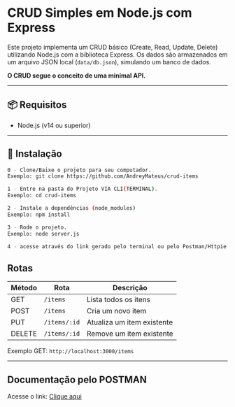 # CRUD Simples em Node.js com Express

Este projeto implementa um CRUD básico (Create, Read, Update, Delete) utilizando Node.js com a biblioteca Express. Os dados são armazenados em um arquivo JSON local (`data/db.json`), simulando um banco de dados.

**O CRUD segue o conceito de uma minimal API.**

---

## 📦 Requisitos

- Node.js (v14 ou superior)

---

## 🚀 Instalação

```bash
0 - Clone/Baixe o projeto para seu computador.
Exemplo: git clone https://github.com/AndreyMateus/crud-items

1 - Entre na pasta do Projeto VIA CLI(TERMINAL).
Exemplo: cd crud-items

2 - Instale a dependências (node_modules)
Exemplo: npm install

3 - Rode o projeto.
Exemplo: node server.js

4 - acesse através do link gerado pelo terminal ou pelo Postman/Httpie ou outro.

```

## Rotas

| Método | Rota         | Descrição                  |
| ------ | ------------ | -------------------------- |
| GET    | `/items`     | Lista todos os itens       |
| POST   | `/items`     | Cria um novo item          |
| PUT    | `/items/:id` | Atualiza um item existente |
| DELETE | `/items/:id` | Remove um item existente   |

Exemplo GET: `http://localhost:3000/items`

---

## Documentação pelo POSTMAN

Acesse o link: [Clique aqui](https://documenter.getpostman.com/view/19027548/2sB2qUnjnb)
